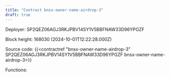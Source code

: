 ```yaml
---
title: "Contract bnsx-owner-name-airdrop-3"
draft: true
---
```

Deployer: SP2QEZ06AGJ3RKJPBV14SY1V5BBFNAW33D96YPGZF


 



Block height: 168030 (2024-10-01T12:22:28.000Z)

Source code: {{<contractref "bnsx-owner-name-airdrop-3" SP2QEZ06AGJ3RKJPBV14SY1V5BBFNAW33D96YPGZF bnsx-owner-name-airdrop-3>}}

Functions:


